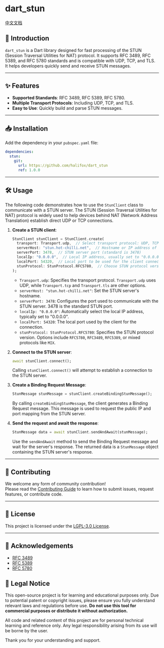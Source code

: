 # dart_stun

[中文文档](README-CN.md)

## 📖 Introduction

`dart_stun` is a Dart library designed for fast processing of the STUN (Session Traversal Utilities for NAT) protocol. It supports RFC 3489, RFC 5389, and RFC 5780 standards and is compatible with UDP, TCP, and TLS. It helps developers quickly send and receive STUN messages.

---

## ✨ Features

- **Supported Standards**: RFC 3489, RFC 5389, RFC 5780.
- **Multiple Transport Protocols**: Including UDP, TCP, and TLS.
- **Easy to Use**: Quickly build and parse STUN messages.

---

## 📥 Installation

Add the dependency in your `pubspec.yaml` file:

```yaml
dependencies:
  stun:
    git:
      url: https://github.com/halifox/dart_stun
      ref: 1.0.0
```

---

## 🛠️ Usage

The following code demonstrates how to use the `StunClient` class to communicate with a STUN server. The STUN (Session Traversal Utilities for NAT) protocol is widely used to help devices behind NAT (Network Address Translation) establish direct UDP or TCP connections.

1. **Create a STUN client**:
    ```dart
    StunClient stunClient = StunClient.create(
      transport: Transport.udp,  // Select transport protocol: UDP, TCP, TLS, etc.
      serverHost: "stun.hot-chilli.net",  // Hostname or IP address of the STUN server
      serverPort: 3478,  // STUN server port (standard is 3478)
      localIp: "0.0.0.0",  // Local IP address, usually set to "0.0.0.0" for automatic selection
      localPort: 54320,  // Local port to be used for the client connection
      stunProtocol: StunProtocol.RFC5780,  // Choose STUN protocol version, RFC5780 is commonly used
    );
    ```

   - `Transport.udp`: Specifies the transport protocol. `Transport.udp` uses UDP, while `Transport.tcp` and `Transport.tls` are other options.
   - `serverHost: "stun.hot-chilli.net"`: Set the STUN server's hostname.
   - `serverPort: 3478`: Configures the port used to communicate with the STUN server. 3478 is the standard STUN port.
   - `localIp: "0.0.0.0"`: Automatically select the local IP address, typically set to "0.0.0.0".
   - `localPort: 54320`: The local port used by the client for the connection.
   - `stunProtocol: StunProtocol.RFC5780`: Specifies the STUN protocol version. Options include `RFC5780`, `RFC3489`, `RFC5389`, or mixed protocols like `MIX`.

2. **Connect to the STUN server**:
    ```dart
    await stunClient.connect();
    ```
   Calling `stunClient.connect()` will attempt to establish a connection to the STUN server.

3. **Create a Binding Request Message**:
    ```dart
    StunMessage stunMessage = stunClient.createBindingStunMessage();
    ```
   By calling `createBindingStunMessage`, the client generates a Binding Request message. This message is used to request the public IP and port mapping from the STUN server.

4. **Send the request and await the response**:
    ```dart
    StunMessage data = await stunClient.sendAndAwait(stunMessage);
    ```
   Use the `sendAndAwait` method to send the Binding Request message and wait for the server's response. The returned data is a `StunMessage` object containing the STUN server's response.

---

## 🤝 Contributing

We welcome any form of community contribution!  
Please read the [Contributing Guide](CONTRIBUTING.md) to learn how to submit issues, request features, or contribute code.

---

## 📜 License

This project is licensed under the [LGPL-3.0 License](LICENSE).

---

## 🙏 Acknowledgements

- [RFC 3489](https://datatracker.ietf.org/doc/html/rfc3489)
- [RFC 5389](https://datatracker.ietf.org/doc/html/rfc5389)
- [RFC 5780](https://datatracker.ietf.org/doc/html/rfc5780)

## 📢 Legal Notice

This open-source project is for learning and educational purposes only. Due to potential patent or copyright issues, please ensure you fully understand relevant laws and regulations before use. **Do not use this tool for commercial purposes or distribute it without authorization.**

All code and related content of this project are for personal technical learning and reference only. Any legal responsibility arising from its use will be borne by the user.

Thank you for your understanding and support.